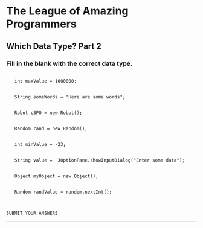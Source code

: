 

# The League of Amazing Programmers


## Which Data Type? Part 2


### Fill in the blank with the correct data type.

```

   int maxValue = 1000000; 

  
   String someWords = "Here are some words"; 

  
   Robot c3PO = new Robot(); 

  
   Random rand = new Random(); 

  
   int minValue = -23; 

  
   String value =  JOptionPane.showInputDialog("Enter some data");

  
   Object myObject = new Object(); 

  
   Random randValue = random.nextInt(); 

  

SUBMIT YOUR ANSWERS
```
<hr size="3"/>

